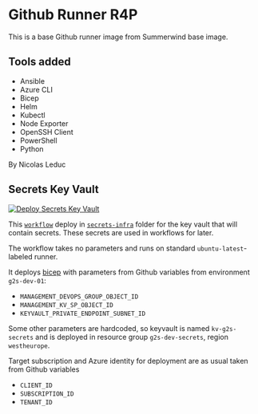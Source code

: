 # Github Runner R4P

This is a base Github runner image from Summerwind base image.

## Tools added
- Ansible
- Azure CLI
- Bicep
- Helm
- Kubectl
- Node Exporter
- OpenSSH Client
- PowerShell
- Python

By Nicolas Leduc


## Secrets Key Vault

[![Deploy Secrets Key Vault][img_secrets_keyvault]][wkf_secrets_keyvault]

This [`workflow`](.github/workflows/deploy-secret-keyvault.yml) deploy in [`secrets-infra`](secrets-infra) folder for the key vault that will contain secrets.  These secrets are used in workflows for later.

The workflow takes no parameters and runs on standard `ubuntu-latest`-labeled runner.

It deploys [bicep](secrets-infra/main.bicep) with parameters from Github variables from environment `g2s-dev-01`:

- `MANAGEMENT_DEVOPS_GROUP_OBJECT_ID`
- `MANAGEMENT_KV_SP_OBJECT_ID`
- `KEYVAULT_PRIVATE_ENDPOINT_SUBNET_ID`

Some other parameters are hardcoded, so keyvault is named `kv-g2s-secrets` and is deployed in resource group `g2s-dev-secrets`, region `westheurope`.

Target subscription and Azure identity for deployment are as usual taken from Github variables

- `CLIENT_ID`
- `SUBSCRIPTION_ID`
- `TENANT_ID`

[img_secrets_keyvault]: https://github.com/nyckosleducmanage/runnerlocal/actions/workflows/deploy-secret-keyvault.yml/badge.svg
[wkf_secrets_keyvault]: https://github.com/nyckosleducmanage/runnerlocal/actions/workflows/deploy-secret-keyvault.yml
